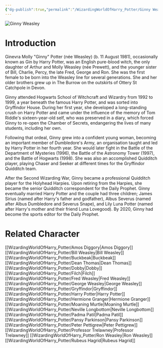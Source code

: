 ```yaml
---
{"dg-publish":true,"permalink":"/WizardingWorldOfHarry_Potter/Ginny Weasley/","dgPassFrontmatter":true,"created":"","updated":""}
---
```


![Ginny Weasley](http://rxbg5ysja.bkt.gdipper.com/Ginny_Weasley.png)
# Introduction
Ginevra Molly "Ginny" Potter (née Weasley) (b. 11 August 1981), occasionally known as Gin by Harry Potter, was an English pure-blood witch, the only daughter of Arthur and Molly Weasley (née Prewett), and the younger sister of Bill, Charlie, Percy, the late Fred, George and Ron. She was the first female to be born into the Weasley line for several generations. She and her older brothers grew up in The Burrow on the outskirts of Ottery St Catchpole in Devon.

Ginny attended Hogwarts School of Witchcraft and Wizardry from 1992 to 1999, a year beneath the famous Harry Potter, and was sorted into Gryffindor House. During her first year, she developed a long-standing crush on Harry Potter and came under the influence of the memory of Tom Riddle's sixteen-year-old self, who was preserved in a diary, which forced Ginny to re-open the Chamber of Secrets, endangering the lives of many students, including her own. 

Following that ordeal, Ginny grew into a confident young woman, becoming an important member of Dumbledore's Army, an organisation taught and led by Harry Potter in her fourth year. She would later fight in the Battle of the Department of Mysteries (1996), the Battle of the Astronomy Tower (1997), and the Battle of Hogwarts (1998). She was also an accomplished Quidditch player, playing Chaser and Seeker at different times for the Gryffindor Quidditch team.

After the Second Wizarding War, Ginny became a professional Quidditch player for the Holyhead Harpies. Upon retiring from the Harpies, she became the senior Quidditch correspondent for the Daily Prophet. Ginny eventually married Harry Potter and the couple had three children; James Sirius (named after Harry's father and godfather), Albus Severus (named after Albus Dumbledore and Severus Snape), and Lily Luna Potter (named after Harry's mother and their friend Luna Lovegood). By 2020, Ginny had become the sports editor for the Daily Prophet.

# Related Character
[[WizardingWorldOfHarry_Potter/Amos Diggory\|Amos Diggory]]
[[WizardingWorldOfHarry_Potter/Bill Weasley\|Bill Weasley]]
[[WizardingWorldOfHarry_Potter/Buckbeak\|Buckbeak]]
[[WizardingWorldOfHarry_Potter/Dean Thomas\|Dean Thomas]]
[[WizardingWorldOfHarry_Potter/Dobby\|Dobby]]
[[WizardingWorldOfHarry_Potter/Filch\|Filch]]
[[WizardingWorldOfHarry_Potter/Fred Weasley\|Fred Weasley]]
[[WizardingWorldOfHarry_Potter/George Weasley\|George Weasley]]
[[WizardingWorldOfHarry_Potter/Gryffindor\|Gryffindor]]
[[WizardingWorldOfHarry_Potter/Harry Potter\|Harry Potter]]
[[WizardingWorldOfHarry_Potter/Hermione Granger\|Hermione Granger]]
[[WizardingWorldOfHarry_Potter/Moaning Murtle\|Moaning Murtle]]
[[WizardingWorldOfHarry_Potter/Neville Longbottom\|Neville Longbottom]]
[[WizardingWorldOfHarry_Potter/Padma Patil\|Padma Patil]]
[[WizardingWorldOfHarry_Potter/Pansy Parkinson\|Pansy Parkinson]]
[[WizardingWorldOfHarry_Potter/Peter Pettigrew\|Peter Pettigrew]]
[[WizardingWorldOfHarry_Potter/Professor Trelawney\|Professor Trelawney]]
[[WizardingWorldOfHarry_Potter/Ron Weasley\|Ron Weasley]]
[[WizardingWorldOfHarry_Potter/Rubeus Hagrid\|Rubeus Hagrid]]
